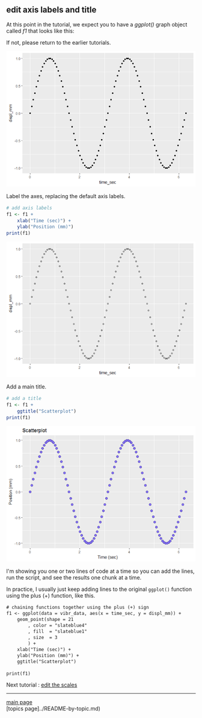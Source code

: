 
edit axis labels and title
--------------------------

At this point in the tutorial, we expect you to have a *ggplot()* graph object called *f1* that looks like this:

If not, please return to the earlier tutorials.

![](tut-03-images/unnamed-chunk-3-1.png)

Label the axes, replacing the default axis labels.

``` r
# add axis labels
f1 <- f1 + 
    xlab("Time (sec)") + 
    ylab("Position (mm)")
print(f1)
```

![](tut-03-images/unnamed-chunk-4-1.png)

Add a main title.

``` r
# add a title
f1 <- f1 + 
    ggtitle("Scatterplot")
print(f1)
```

![](tut-03-images/unnamed-chunk-5-1.png)

I'm showing you one or two lines of code at a time so you can add the lines, run the script, and see the results one chunk at a time.

In practice, I usually just keep adding lines to the original `ggplot()` function using the plus (+) function, like this.

    # chaining functions together using the plus (+) sign
    f1 <- ggplot(data = vibr_data, aes(x = time_sec, y = displ_mm)) +
        geom_point(shape = 21
            , color = "slateblue4"
            , fill  = "slateblue1"
            , size  = 3
            ) +
        xlab("Time (sec)") + 
        ylab("Position (mm)") +
        ggtitle("Scatterplot")
        
    print(f1)

Next tutorial : [edit the scales](tut-0307_edit-scales.md)

------------------------------------------------------------------------

[main page](../README.md)<br> \[topics page\]../README-by-topic.md)
